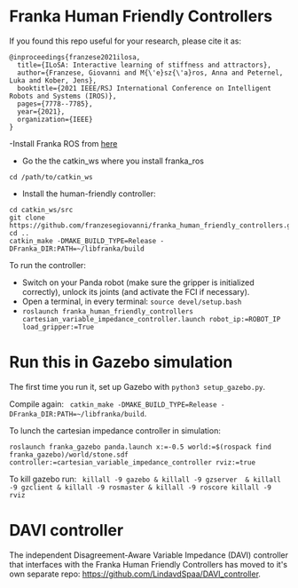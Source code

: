 # Franka Human Friendly Controllers

If you found this repo useful for your research, please cite it as:

```
@inproceedings{franzese2021ilosa,
  title={ILoSA: Interactive learning of stiffness and attractors},
  author={Franzese, Giovanni and M{\'e}sz{\'a}ros, Anna and Peternel, Luka and Kober, Jens},
  booktitle={2021 IEEE/RSJ International Conference on Intelligent Robots and Systems (IROS)},
  pages={7778--7785},
  year={2021},
  organization={IEEE}
}
```
-Install Franka ROS from [here](https://frankaemika.github.io/docs/installation_linux.html)

- Go the the catkin_ws where you install franka_ros
```
cd /path/to/catkin_ws
```
- Install the human-friendly controller:

```
cd catkin_ws/src
git clone https://github.com/franzesegiovanni/franka_human_friendly_controllers.git
cd .. 
catkin_make -DMAKE_BUILD_TYPE=Release -DFranka_DIR:PATH=~/libfranka/build
```

To run the controller:
- Switch on your Panda robot (make sure the gripper is initialized correctly), unlock its joints (and activate the FCI if necessary).
- Open a terminal, in every terminal: ```source devel/setup.bash```
- ```roslaunch franka_human_friendly_controllers cartesian_variable_impedance_controller.launch robot_ip:=ROBOT_IP load_gripper:=True```

# Run this in Gazebo simulation
The first time you run it, set up Gazebo with 
``` python3 setup_gazebo.py ```. 

Compile again: 
``` catkin_make -DMAKE_BUILD_TYPE=Release -DFranka_DIR:PATH=~/libfranka/build```. 

To lunch the cartesian impedance controller in simulation: 

``` roslaunch franka_gazebo panda.launch x:=-0.5 world:=$(rospack find franka_gazebo)/world/stone.sdf controller:=cartesian_variable_impedance_controller rviz:=true ```

To kill gazebo run:
``` killall -9 gazebo & killall -9 gzserver  & killall -9 gzclient & killall -9 rosmaster & killall -9 roscore killall -9 rviz```

# DAVI controller
The independent Disagreement-Aware Variable Impedance (DAVI) controller that interfaces with the Franka Human Friendly Controllers has moved to it's own separate repo: https://github.com/LindavdSpaa/DAVI_controller.
  
